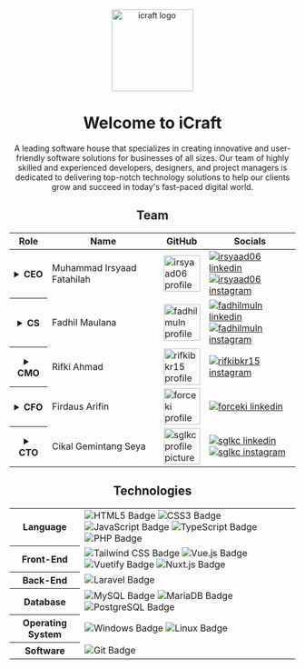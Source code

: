 <div align="center">
  
  <img src="https://github.com/icraftds/icraftds/assets/31957516/67e9a4a3-9f3f-4bfc-a811-c55e2d09d00b" alt="icraft logo" height="144" />

  # Welcome to iCraft
  
  A leading software house that specializes in creating innovative and user-friendly software solutions for businesses of all sizes.
  Our team of highly skilled and experienced developers, designers, and project managers is dedicated to delivering top-notch technology solutions to help our clients grow and succeed in today's fast-paced digital world.

  ## Team

  <table>
    <thead>
      <tr>
        <th>Role</th>
        <th>Name</th>
        <th>GitHub</th>
        <th>Socials</th>
      </tr>
    </thead>
    <tbody>
      <tr>
        <th>
          <details>
            <summary>CEO</summary>
            <p>Chief Executive Officer</p>
          </details>
        </th>
        <td>Muhammad Irsyaad Fatahilah</td>
        <td>
          <a href="https://github.com/irsyaad06">
            <img src="https://avatars.githubusercontent.com/u/86083982?v=4" alt="irsyaad06 profile picture" height="64" />
          </a>
        </td>
        <td>
          <a href="https://www.linkedin.com/in/irsyaad-fatahilah-906b64214/">
            <img src="https://img.shields.io/badge/LinkedIn-0A66C2?logo=linkedin&logoColor=fff&style=flat-square" alt="irsyaad06 linkedin" />
          </a>
          <br />
          <a href="https://www.instagram.com/caadd__">
            <img src="https://img.shields.io/badge/Instagram-E4405F?logo=instagram&logoColor=fff&style=flat-square" alt="irsyaad06 instagram" />
          </a>
        </td>
      </tr>
      <tr>
        <th>
          <details>
            <summary>CS</summary>
            <p>Company Secretary</p>
          </details>
        </th>
        <td>Fadhil Maulana</td>
        <td>
          <a href="https://github.com/fadhilmuln">
            <img src="https://avatars.githubusercontent.com/u/85999076?v=4" alt="fadhilmuln profile picture" height="64" />
          </a>
        </td>
        <td>
          <a href="https://www.linkedin.com/in/fadhilmuln-1234/">
            <img src="https://img.shields.io/badge/LinkedIn-0A66C2?logo=linkedin&logoColor=fff&style=flat-square" alt="fadhilmuln linkedin" />
          </a>
          <br />
          <a href="https://www.instagram.com/fadhilmuln_">
            <img src="https://img.shields.io/badge/Instagram-E4405F?logo=instagram&logoColor=fff&style=flat-square" alt="fadhilmuln instagram" />
          </a>
        </td>
      </tr>
      <tr>
        <th>
          <details>
            <summary>CMO</summary>
            <p>Chief Marketing Officer</p>
          </details>
        </th>
        <td>Rifki Ahmad</td>
        <td>
          <a href="https://github.com/rifkibkr15">
            <img src="https://avatars.githubusercontent.com/u/68814782?v=4" alt="rifkibkr15 profile picture" height="64" />
          </a>
        </td>
        <td>
          <a href="https://www.instagram.com/rifkiahmd15">
            <img src="https://img.shields.io/badge/Instagram-E4405F?logo=instagram&logoColor=fff&style=flat-square" alt="rifkibkr15 instagram" />
          </a>
        </td>
      </tr>
      <tr>
        <th>
          <details>
            <summary>CFO</summary>
            <p>Chief Financial Officer</p>
          </details>
        </tg>
        <td>Firdaus Arifin</td>
        <td>
          <a href="https://github.com/forceki">
            <img src="https://avatars.githubusercontent.com/u/77879375?v=4" alt="forceki profile picture" height="64" />
          </a>
        </td>
        <td>
          <a href="https://www.linkedin.com/in/firdausarn/">
            <img src="https://img.shields.io/badge/LinkedIn-0A66C2?logo=linkedin&logoColor=fff&style=flat-square" alt="forceki linkedin" />
          </a>
        </td>
      </tr>
      <tr>
        <th>
          <details>
            <summary>CTO</summary>
            <p>Chief Technology Officer</p>
          </details>
        </th>
        <td>Cikal Gemintang Seya</td>
        <td>
          <a href="https://github.com/sglkc">
            <img src="https://avatars.githubusercontent.com/u/31957516?v=4" alt="sglkc profile picture" height="64" />
          </a>
        </td>
        <td>
          <a href="https://www.linkedin.com/in/cikal-gs/">
            <img src="https://img.shields.io/badge/LinkedIn-0A66C2?logo=linkedin&logoColor=fff&style=flat-square" alt="sglkc linkedin" />
          </a>
          <br />
          <a href="https://www.instagram.com/ckl_gs">
            <img src="https://img.shields.io/badge/Instagram-E4405F?logo=instagram&logoColor=fff&style=flat-square" alt="sglkc instagram" />
          </a>
        </td>
      </tr>
    </tobdy>
  </table>

  ## Technologies

  <table>
    <tbody>
      <tr>
        <th>Language</th>
        <td>
          <img src="https://img.shields.io/badge/HTML5-E34F26?logo=html5&logoColor=fff&style=flat-square" alt="HTML5 Badge">
          <img src="https://img.shields.io/badge/CSS3-1572B6?logo=css3&logoColor=fff&style=flat-square" alt="CSS3 Badge">
          <img src="https://img.shields.io/badge/JavaScript-F7DF1E?logo=javascript&logoColor=000&style=flat-square" alt="JavaScript Badge">
          <img src="https://img.shields.io/badge/TypeScript-3178C6?logo=typescript&logoColor=fff&style=flat-square" alt="TypeScript Badge">
          <img src="https://img.shields.io/badge/PHP-777BB4?logo=php&logoColor=fff&style=flat-square" alt="PHP Badge">
        </td>
      </tr>
      <tr>
        <th>Front-End</th>
        <td>
          <img src="https://img.shields.io/badge/Tailwind%20CSS-06B6D4?logo=tailwindcss&logoColor=fff&style=flat-square" alt="Tailwind CSS Badge">
          <img src="https://img.shields.io/badge/Vue.js-4FC08D?logo=vuedotjs&logoColor=fff&style=flat-square" alt="Vue.js Badge">
          <img src="https://img.shields.io/badge/Vuetify-1867C0?logo=vuetify&logoColor=fff&style=flat-square" alt="Vuetify Badge">
          <img src="https://img.shields.io/badge/Nuxt.js-00DC82?logo=nuxtdotjs&logoColor=fff&style=flat-square" alt="Nuxt.js Badge">
        </td>
      </tr>
      <tr>
        <th>Back-End</th>
        <td>
          <img src="https://img.shields.io/badge/Laravel-FF2D20?logo=laravel&logoColor=fff&style=flat-square" alt="Laravel Badge">
        </td>
      </tr>
      <tr>
        <th>Database</th>
        <td>
          <img src="https://img.shields.io/badge/MySQL-4479A1?logo=mysql&logoColor=fff&style=flat-square" alt="MySQL Badge">
          <img src="https://img.shields.io/badge/MariaDB-003545?logo=mariadb&logoColor=fff&style=flat-square" alt="MariaDB Badge">
          <img src="https://img.shields.io/badge/PostgreSQL-4169E1?logo=postgresql&logoColor=fff&style=flat-square" alt="PostgreSQL Badge">
        </td>
      </tr>
      <tr>
        <th>Operating System</th>
        <td>
          <img src="https://img.shields.io/badge/Windows-0078D4?logo=windows&logoColor=fff&style=flat-square" alt="Windows Badge">
          <img src="https://img.shields.io/badge/Linux-FCC624?logo=linux&logoColor=000&style=flat-square" alt="Linux Badge">
        </td>
      </tr>
      <tr>
        <th>Software</th>
        <td>
          <img src="https://img.shields.io/badge/Git-F05032?logo=git&logoColor=fff&style=flat-square" alt="Git Badge">
        </td>
      </tr>
    </tbody>
  </table>

</div>
